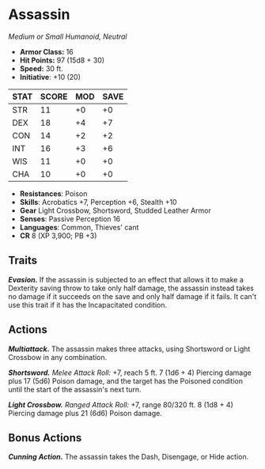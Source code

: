 # Assassin

*Medium or Small Humanoid, Neutral*

- **Armor Class:** 16
- **Hit Points:** 97 (15d8 + 30)
- **Speed:** 30 ft.
- **Initiative**: +10 (20)

|STAT|SCORE|MOD|SAVE|
| --- | --- | --- | ---- |
| STR | 11 | +0 | +0 |
| DEX | 18 | +4 | +7 |
| CON | 14 | +2 | +2 |
| INT | 16 | +3 | +6 |
| WIS | 11 | +0 | +0 |
| CHA | 10 | +0 | +0 |

- **Resistances**: Poison
- **Skills**: Acrobatics +7, Perception +6, Stealth +10
- **Gear** Light Crossbow, Shortsword, Studded Leather Armor
- **Senses**: Passive Perception 16
- **Languages**: Common, Thieves' cant
- **CR** 8 (XP 3,900; PB +3)

## Traits

***Evasion.*** If the assassin is subjected to an effect that allows it to make a Dexterity saving throw to take only half damage, the assassin instead takes no damage if it succeeds on the save and only half damage if it fails. It can't use this trait if it has the Incapacitated condition.


## Actions

***Multiattack.*** The assassin makes three attacks, using Shortsword or Light Crossbow in any combination.

***Shortsword.*** *Melee Attack Roll:* +7, reach 5 ft. 7 (1d6 + 4) Piercing damage plus 17 (5d6) Poison damage, and the target has the Poisoned condition until the start of the assassin's next turn.

***Light Crossbow.*** *Ranged Attack Roll:* +7, range 80/320 ft. 8 (1d8 + 4) Piercing damage plus 21 (6d6) Poison damage.


## Bonus Actions

***Cunning Action.*** The assassin takes the Dash, Disengage, or Hide action.

